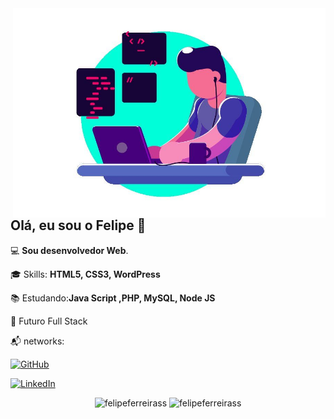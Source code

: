 <img src="./img/developer.jpg" min-width="400px" max-width="500px" width="500px" align="right" alt="Developer">

<h2 align="left">Olá, eu sou o Felipe 👋</h1>
<p align=left>💻 <strong>Sou desenvolvedor Web</strong>.</p>
<p align="left">🎓 Skills: <strong>HTML5, CSS3, WordPress</strong></p>
<p align="left">📚 Estudando:<strong>Java Script ,PHP, MySQL, Node JS</strong></p>
<p align="left">🎯 Futuro Full Stack</p>
<p align="left">📬 networks: </p>

<p align="left">
  <a href="https://github.com/FelipeFerreiraSS"><img src="https://img.shields.io/badge/-GitHub-000?style=flat-square&logo=Github&logoColor=white&link" alt="GitHub"></a>

  <a href="https://www.linkedin.com/in/felipe-ferreira-dev/"><img src="https://img.shields.io/badge/LinkedIn-%230077B5.svg?&style=flat-square&logo=linkedin&logoColor=white" alt="LinkedIn">
  </a>
</p>

<p align="center">

<img src="https://github-readme-stats.vercel.app/api?username=felipeferreirass&show_icons=true&theme=dark&hide_border=true&cache_seconds=1800&locale=en" alt="felipeferreirass" />

<img src="https://github-readme-stats.vercel.app/api/top-langs?username=felipeferreirass&show_icons=true&theme=dark&hide_border=true&cache_seconds=1800&locale=en&layout=compact" alt="felipeferreirass" />

</p>